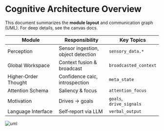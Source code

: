 # Cognitive Architecture Overview

This document summarizes the **module layout** and communication graph (UML). For deep details, see the canvas docs.

| Module | Responsibility | Key Topics |
|--------|----------------|-----------|
| Perception | Sensor ingestion, object detection | `sensory_data.*` |
| Global Workspace | Context fusion & broadcast | `broadcasted_context` |
| Higher‑Order Thought | Confidence calc, introspection | `meta_state` |
| Attention Schema | Saliency & focus | `attention_focus` |
| Motivation | Drives → goals | `goals`, `drive_signals` |
| Language Interface | Self‑report via LLM | `verbal_output` |

![uml](../uml_diagram.png)